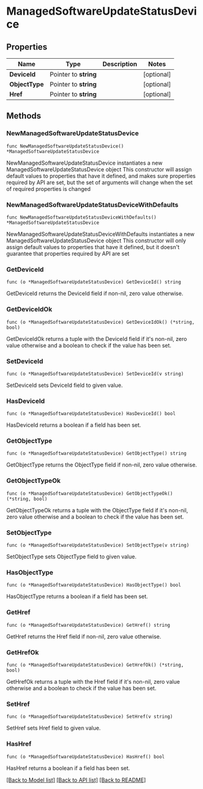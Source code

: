 # ManagedSoftwareUpdateStatusDevice

## Properties

Name | Type | Description | Notes
------------ | ------------- | ------------- | -------------
**DeviceId** | Pointer to **string** |  | [optional] 
**ObjectType** | Pointer to **string** |  | [optional] 
**Href** | Pointer to **string** |  | [optional] 

## Methods

### NewManagedSoftwareUpdateStatusDevice

`func NewManagedSoftwareUpdateStatusDevice() *ManagedSoftwareUpdateStatusDevice`

NewManagedSoftwareUpdateStatusDevice instantiates a new ManagedSoftwareUpdateStatusDevice object
This constructor will assign default values to properties that have it defined,
and makes sure properties required by API are set, but the set of arguments
will change when the set of required properties is changed

### NewManagedSoftwareUpdateStatusDeviceWithDefaults

`func NewManagedSoftwareUpdateStatusDeviceWithDefaults() *ManagedSoftwareUpdateStatusDevice`

NewManagedSoftwareUpdateStatusDeviceWithDefaults instantiates a new ManagedSoftwareUpdateStatusDevice object
This constructor will only assign default values to properties that have it defined,
but it doesn't guarantee that properties required by API are set

### GetDeviceId

`func (o *ManagedSoftwareUpdateStatusDevice) GetDeviceId() string`

GetDeviceId returns the DeviceId field if non-nil, zero value otherwise.

### GetDeviceIdOk

`func (o *ManagedSoftwareUpdateStatusDevice) GetDeviceIdOk() (*string, bool)`

GetDeviceIdOk returns a tuple with the DeviceId field if it's non-nil, zero value otherwise
and a boolean to check if the value has been set.

### SetDeviceId

`func (o *ManagedSoftwareUpdateStatusDevice) SetDeviceId(v string)`

SetDeviceId sets DeviceId field to given value.

### HasDeviceId

`func (o *ManagedSoftwareUpdateStatusDevice) HasDeviceId() bool`

HasDeviceId returns a boolean if a field has been set.

### GetObjectType

`func (o *ManagedSoftwareUpdateStatusDevice) GetObjectType() string`

GetObjectType returns the ObjectType field if non-nil, zero value otherwise.

### GetObjectTypeOk

`func (o *ManagedSoftwareUpdateStatusDevice) GetObjectTypeOk() (*string, bool)`

GetObjectTypeOk returns a tuple with the ObjectType field if it's non-nil, zero value otherwise
and a boolean to check if the value has been set.

### SetObjectType

`func (o *ManagedSoftwareUpdateStatusDevice) SetObjectType(v string)`

SetObjectType sets ObjectType field to given value.

### HasObjectType

`func (o *ManagedSoftwareUpdateStatusDevice) HasObjectType() bool`

HasObjectType returns a boolean if a field has been set.

### GetHref

`func (o *ManagedSoftwareUpdateStatusDevice) GetHref() string`

GetHref returns the Href field if non-nil, zero value otherwise.

### GetHrefOk

`func (o *ManagedSoftwareUpdateStatusDevice) GetHrefOk() (*string, bool)`

GetHrefOk returns a tuple with the Href field if it's non-nil, zero value otherwise
and a boolean to check if the value has been set.

### SetHref

`func (o *ManagedSoftwareUpdateStatusDevice) SetHref(v string)`

SetHref sets Href field to given value.

### HasHref

`func (o *ManagedSoftwareUpdateStatusDevice) HasHref() bool`

HasHref returns a boolean if a field has been set.


[[Back to Model list]](../README.md#documentation-for-models) [[Back to API list]](../README.md#documentation-for-api-endpoints) [[Back to README]](../README.md)


